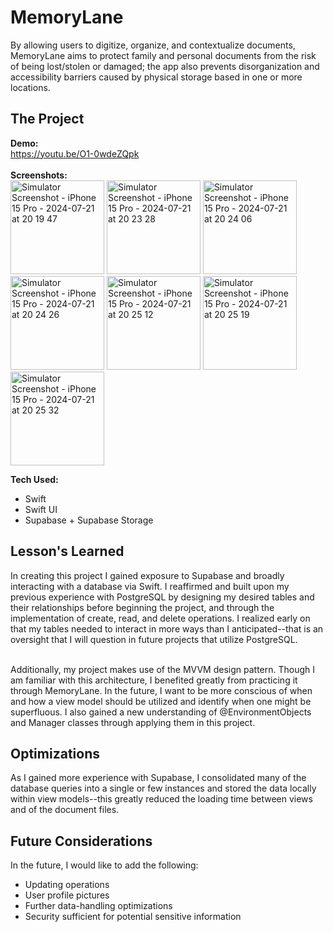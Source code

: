 <h1>MemoryLane</h1>
By allowing users to digitize, organize, and contextualize documents, MemoryLane aims to protect family and personal documents from the risk of being lost/stolen or damaged; the app also prevents disorganization and accessibility barriers caused by physical storage based in one or more locations. 

<h2>The Project</h2>

**Demo:** <br>
https://youtu.be/O1-0wdeZQpk <br><br>
**Screenshots:** <br>
<img src="https://github.com/user-attachments/assets/197a3ba2-0300-4583-9192-d62edaf212fa" width="150" alt="Simulator Screenshot - iPhone 15 Pro - 2024-07-21 at 20 19 47"/>
<img src="https://github.com/user-attachments/assets/5306c408-501f-4dc6-b30d-de9e4a4f1f25" width="150" alt="Simulator Screenshot - iPhone 15 Pro - 2024-07-21 at 20 23 28"/>
<img src="https://github.com/user-attachments/assets/4a535581-7db7-4216-ad7f-0cc3d53e180b" width="150" alt="Simulator Screenshot - iPhone 15 Pro - 2024-07-21 at 20 24 06"/><br>
<img src="https://github.com/user-attachments/assets/8a8c7f39-dc9c-4290-afba-ac718f72a3c1" width="150" alt="Simulator Screenshot - iPhone 15 Pro - 2024-07-21 at 20 24 26"/>
<img src="https://github.com/user-attachments/assets/1f019693-b19e-4c8b-a32b-875d66c167b2" width="150" alt="Simulator Screenshot - iPhone 15 Pro - 2024-07-21 at 20 25 12"/>
<img src="https://github.com/user-attachments/assets/c03c53e4-4423-41df-a8e9-dc21d9b8c06d" width="150" alt="Simulator Screenshot - iPhone 15 Pro - 2024-07-21 at 20 25 19"/>
<img src="https://github.com/user-attachments/assets/6fa1df3f-4e1d-40e2-ab5b-8f2a67d5dfc9" width="150" alt="Simulator Screenshot - iPhone 15 Pro - 2024-07-21 at 20 25 32"/>

**Tech Used:** 
- Swift
- Swift UI
- Supabase + Supabase Storage

<h2>Lesson's Learned</h2>
In creating this project I gained exposure to Supabase and broadly interacting with a database via Swift. I reaffirmed and built upon my previous experience with PostgreSQL by designing my desired tables and their relationships before beginning the project, and through the implementation of create, read, and delete operations. I realized early on that my tables needed to interact in more ways than I anticipated--that is an oversight that I will question in future projects that utilize PostgreSQL.<br><br>

Additionally, my project makes use of the MVVM design pattern. Though I am familiar with this architecture, I benefited greatly from practicing it through MemoryLane. In the future, I want to be more conscious of when and how a view model should be utilized and identify when one might be superfluous. I also gained a new understanding of @EnvironmentObjects and Manager classes through applying them in this project. 
<h2>Optimizations</h2>
As I gained more experience with Supabase, I consolidated many of the database queries into a single or few instances and stored the data locally within view models--this greatly reduced the loading time between views and of the document files.
<h2>Future Considerations</h2>
In the future, I would like to add the following:

- Updating operations
- User profile pictures
- Further data-handling optimizations
- Security sufficient for potential sensitive information
